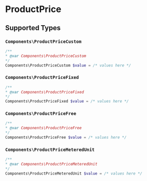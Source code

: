 # ProductPrice


## Supported Types

### `Components\ProductPriceCustom`

```php
/**
* @var Components\ProductPriceCustom
*/
Components\ProductPriceCustom $value = /* values here */
```

### `Components\ProductPriceFixed`

```php
/**
* @var Components\ProductPriceFixed
*/
Components\ProductPriceFixed $value = /* values here */
```

### `Components\ProductPriceFree`

```php
/**
* @var Components\ProductPriceFree
*/
Components\ProductPriceFree $value = /* values here */
```

### `Components\ProductPriceMeteredUnit`

```php
/**
* @var Components\ProductPriceMeteredUnit
*/
Components\ProductPriceMeteredUnit $value = /* values here */
```

